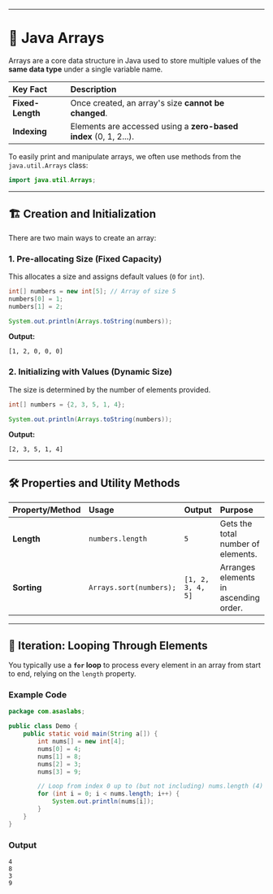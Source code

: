 
---

# 📝 Java Arrays

Arrays are a core data structure in Java used to store multiple values of the **same data type** under a single variable name.

| Key Fact | Description |
| :--- | :--- |
| **Fixed-Length** | Once created, an array's size **cannot be changed**. |
| **Indexing** | Elements are accessed using a **zero-based index** (0, 1, 2...). |

To easily print and manipulate arrays, we often use methods from the `java.util.Arrays` class:

```java
import java.util.Arrays;
```

-----

## 🏗️ Creation and Initialization

There are two main ways to create an array:

### 1\. Pre-allocating Size (Fixed Capacity)

This allocates a size and assigns default values (`0` for `int`).

```java
int[] numbers = new int[5]; // Array of size 5
numbers[0] = 1;
numbers[1] = 2;

System.out.println(Arrays.toString(numbers));
```

**Output:**

```
[1, 2, 0, 0, 0]
```

### 2\. Initializing with Values (Dynamic Size)

The size is determined by the number of elements provided.

```java
int[] numbers = {2, 3, 5, 1, 4};

System.out.println(Arrays.toString(numbers));
```

**Output:**

```
[2, 3, 5, 1, 4]
```

-----

## 🛠️ Properties and Utility Methods

| Property/Method | Usage | Output | Purpose |
| :--- | :--- | :--- | :--- |
| **Length** | `numbers.length` | `5` | Gets the total number of elements. |
| **Sorting** | `Arrays.sort(numbers);` | `[1, 2, 3, 4, 5]` | Arranges elements in ascending order. |

-----

## 🔄 Iteration: Looping Through Elements

You typically use a **`for` loop** to process every element in an array from start to end, relying on the `length` property.

### Example Code

```java
package com.asaslabs;

public class Demo {
    public static void main(String a[]) {
        int nums[] = new int[4];
        nums[0] = 4;
        nums[1] = 8;
        nums[2] = 3;
        nums[3] = 9;

        // Loop from index 0 up to (but not including) nums.length (4)
        for (int i = 0; i < nums.length; i++) {
            System.out.println(nums[i]);
        }
    }
}
```

### Output

```
4
8
3
9
```
